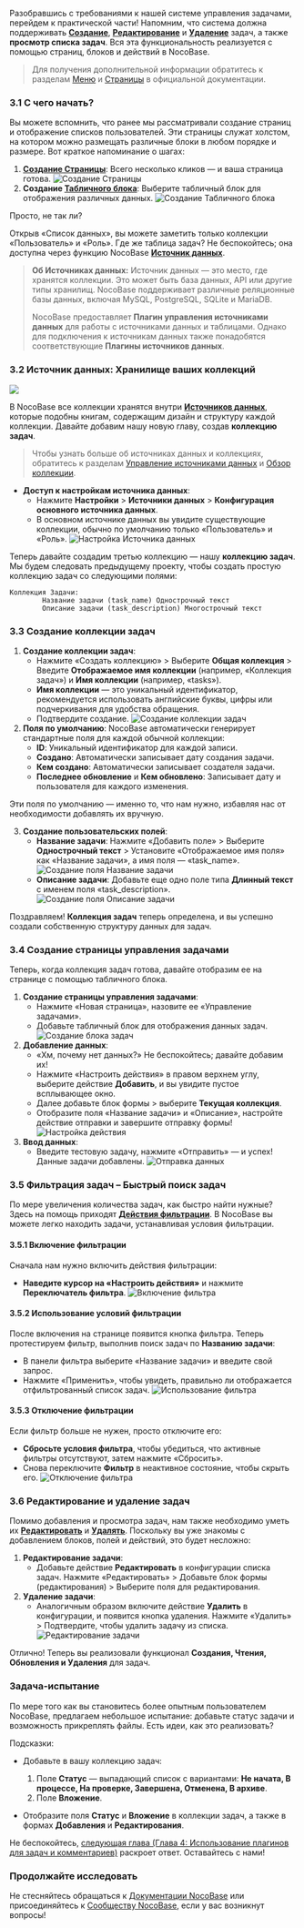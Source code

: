 Разобравшись с требованиями к нашей системе управления задачами, перейдем к практической части! Напомним, что система должна поддерживать **[Создание](https://docs.nocobase.com/handbook/ui/actions/types/add-new)**, **[Редактирование](https://docs.nocobase.com/handbook/ui/actions/types/edit)** и **[Удаление](https://docs.nocobase.com/handbook/ui/actions/types/delete)** задач, а также **просмотр списка задач**. Вся эта функциональность реализуется с помощью страниц, блоков и действий в NocoBase.

> Для получения дополнительной информации обратитесь к разделам [Меню](https://docs.nocobase.com/handbook/ui/menus) и [Страницы](https://docs.nocobase.com/handbook/ui/pages) в официальной документации.

### 3.1 С чего начать?

Вы можете вспомнить, что ранее мы рассматривали создание страниц и отображение списков пользователей. Эти страницы служат холстом, на котором можно размещать различные блоки в любом порядке и размере. Вот краткое напоминание о шагах:

1.  **[Создание Страницы](https://docs.nocobase.com/handbook/ui/pages)**: Всего несколько кликов — и ваша страница готова.
    ![Создание Страницы](https://static-docs.nocobase.com/Solution/demovv4-001N.gif)
2.  **Создание [Табличного блока](https://docs.nocobase.com/handbook/ui/blocks/data-blocks/table)**: Выберите табличный блок для отображения различных данных.
    ![Создание Табличного блока](https://static-docs.nocobase.com/Solution/demovv4-002.gif)

Просто, не так ли? 

Открыв «Список данных», вы можете заметить только коллекции «Пользователь» и «Роль». Где же таблица задач? Не беспокойтесь; она доступна через функцию NocoBase **[Источник данных](https://docs.nocobase.com/handbook/data-source-manager)**.

> **Об Источниках данных:** Источник данных — это место, где хранятся коллекции. Это может быть база данных, API или другие типы хранилищ. NocoBase поддерживает различные реляционные базы данных, включая MySQL, PostgreSQL, SQLite и MariaDB.
>
> NocoBase предоставляет **Плагин управления источниками данных** для работы с источниками данных и таблицами. Однако для подключения к источникам данных также понадобятся соответствующие **Плагины источников данных**.

### 3.2 Источник данных: Хранилище ваших коллекций

![](https://static-docs.nocobase.com/20241009144356.png)

В NocoBase все коллекции хранятся внутри **[Источников данных](https://docs.nocobase.com/handbook/data-source-manager)**, которые подобны книгам, содержащим дизайн и структуру каждой коллекции. Давайте добавим нашу новую главу, создав **коллекцию задач**.

> Чтобы узнать больше об источниках данных и коллекциях, обратитесь к разделам [Управление источниками данных](https://docs.nocobase.com/handbook/data-source-manager) и [Обзор коллекции](https://docs.nocobase.com/handbook/data-modeling/collection).

-   **Доступ к настройкам источника данных**:
    -   Нажмите **Настройки** > **Источники данных** > **Конфигурация основного источника данных**.
    -   В основном источнике данных вы увидите существующие коллекции, обычно по умолчанию только «Пользователь» и «Роль».
        ![Настройка Источника данных](https://static-docs.nocobase.com/Solution/demovv4-003.gif)

Теперь давайте создадим третью коллекцию — нашу **коллекцию задач**. Мы будем следовать предыдущему проекту, чтобы создать простую коллекцию задач со следующими полями:

```
Коллекция Задачи:
        Название задачи (task_name) Однострочный текст
        Описание задачи (task_description) Многострочный текст
```

### 3.3 Создание коллекции задач

1.  **Создание коллекции задач**:
    -   Нажмите «Создать коллекцию» > Выберите **Общая коллекция** > Введите **Отображаемое имя коллекции** (например, «Коллекция задач») и **Имя коллекции** (например, «tasks»).
    -   **Имя коллекции** — это уникальный идентификатор, рекомендуется использовать английские буквы, цифры или подчеркивания для удобства обращения.
    -   Подтвердите создание.
        ![Создание коллекции задач](https://static-docs.nocobase.com/Solution/demovv4-004.gif)
2.  **Поля по умолчанию**:
    NocoBase автоматически генерирует стандартные поля для каждой обычной коллекции:
    -   **ID**: Уникальный идентификатор для каждой записи.
    -   **Создано**: Автоматически записывает дату создания задачи.
    -   **Кем создано**: Автоматически записывает создателя задачи.
    -   **Последнее обновление** и **Кем обновлено**: Записывает дату и пользователя для каждого изменения.

Эти поля по умолчанию — именно то, что нам нужно, избавляя нас от необходимости добавлять их вручную.

3.  **Создание пользовательских полей**:
    -   **Название задачи**: Нажмите «Добавить поле» > Выберите **Однострочный текст** > Установите «Отображаемое имя поля» как «Название задачи», а имя поля — «task_name».
        ![Создание поля Название задачи](https://static-docs.nocobase.com/Solution/demovv4-005.gif)
    -   **Описание задачи**: Добавьте еще одно поле типа **Длинный текст** с именем поля «task_description».
        ![Создание поля Описание задачи](https://static-docs.nocobase.com/Solution/demovv4-006.gif)

Поздравляем! **Коллекция задач** теперь определена, и вы успешно создали собственную структуру данных для задач.

### 3.4 Создание страницы управления задачами

Теперь, когда коллекция задач готова, давайте отобразим ее на странице с помощью табличного блока.

1.  **Создание страницы управления задачами**:
    -   Нажмите «Новая страница», назовите ее «Управление задачами».
    -   Добавьте табличный блок для отображения данных задач.
        ![Создание блока задач](https://static-docs.nocobase.com/Solution/demovv4-007N.gif)
2.  **Добавление данных**:
    -   «Хм, почему нет данных?» Не беспокойтесь; давайте добавим их!
    -   Нажмите «Настроить действия» в правом верхнем углу, выберите действие **Добавить**, и вы увидите пустое всплывающее окно.
    -   Далее добавьте блок формы > выберите **Текущая коллекция**.
    -   Отобразите поля «Название задачи» и «Описание», настройте действие отправки и завершите отправку формы!
        ![Настройка действия](https://static-docs.nocobase.com/Solution/demovv4-008.gif)
3.  **Ввод данных**:
    -   Введите тестовую задачу, нажмите «Отправить» — и успех! Данные задачи добавлены.
        ![Отправка данных](https://static-docs.nocobase.com/Solution/demovv4-009.gif)

### 3.5 Фильтрация задач – Быстрый поиск задач

По мере увеличения количества задач, как быстро найти нужные? Здесь на помощь приходят **[Действия фильтрации](https://docs.nocobase.com/handbook/ui/actions/types/filter)**. В NocoBase вы можете легко находить задачи, устанавливая условия фильтрации.

#### 3.5.1 Включение фильтрации

Сначала нам нужно включить действия фильтрации:

-   **Наведите курсор на «Настроить действия»** и нажмите **Переключатель фильтра**.
    ![Включение фильтра](https://static-docs.nocobase.com/Solution/202411060208051730830085.png)

#### 3.5.2 Использование условий фильтрации

После включения на странице появится кнопка фильтра. Теперь протестируем фильтр, выполнив поиск задач по **Названию задачи**:

-   В панели фильтра выберите «Название задачи» и введите свой запрос.
-   Нажмите «Применить», чтобы увидеть, правильно ли отображается отфильтрованный список задач.
    ![Использование фильтра](https://static-docs.nocobase.com/Solution/demovv4-010.gif)

#### 3.5.3 Отключение фильтрации

Если фильтр больше не нужен, просто отключите его:

-   **Сбросьте условия фильтра**, чтобы убедиться, что активные фильтры отсутствуют, затем нажмите «Сбросить».
-   Снова переключите **Фильтр** в неактивное состояние, чтобы скрыть его.
    ![Отключение фильтра](https://static-docs.nocobase.com/Solution/demovv4-011.gif)

### 3.6 Редактирование и удаление задач

Помимо добавления и просмотра задач, нам также необходимо уметь их **[Редактировать](https://docs.nocobase.com/handbook/ui/actions/types/edit)** и **[Удалять](https://docs.nocobase.com/handbook/ui/actions/types/delete)**. Поскольку вы уже знакомы с добавлением блоков, полей и действий, это будет несложно:

1.  **Редактирование задачи**:
    -   Добавьте действие **Редактировать** в конфигурации списка задач. Нажмите «Редактировать» > Добавьте блок формы (редактирования) > Выберите поля для редактирования.
2.  **Удаление задачи**:
    -   Аналогичным образом включите действие **Удалить** в конфигурации, и появится кнопка удаления. Нажмите «Удалить» > Подтвердите, чтобы удалить задачу из списка.
        ![Редактирование задачи](https://static-docs.nocobase.com/Solution/demovv4-012.gif)

Отлично! Теперь вы реализовали функционал **Создания, Чтения, Обновления и Удаления** для задач.

### Задача-испытание

По мере того как вы становитесь более опытным пользователем NocoBase, предлагаем  небольшое испытание: добавьте статус задачи и возможность прикреплять файлы. Есть идеи, как это реализовать? 


Подсказки:

-   Добавьте в вашу коллекцию задач:
    1.  Поле **Статус** — выпадающий список с вариантами: **Не начата, В процессе, На проверке, Завершена, Отменена, В архиве**.
    2.  Поле **Вложение**.

-   Отобразите поля **Статус** и **Вложение** в коллекции задач, а также в формах **Добавления** и **Редактирования**.

Не беспокойтесь, [следующая глава (Глава 4: Использование плагинов для задач и комментариев)](https://www.nocobase.com/en/tutorials/task-tutorial-plugin-use) раскроет ответ. Оставайтесь с нами!

### Продолжайте исследовать

Не стесняйтесь обращаться к [Документации NocoBase](https://docs.nocobase.com/) или присоединяйтесь к [Сообществу NocoBase](https://forum.nocobase.ru/), если у вас возникнут вопросы!